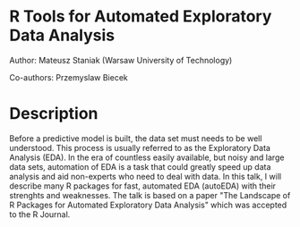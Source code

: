 # R Tools for Automated Exploratory Data Analysis

Author: Mateusz Staniak (Warsaw University of Technology)

Co-authors: Przemyslaw Biecek

# Description

Before a predictive model is built, the data set must needs to be well understood. This process is usually referred to as the Exploratory Data Analysis (EDA). In the era of countless easily available, but noisy and large data sets, automation of EDA is a task that could greatly speed up data analysis and aid non-experts who need to deal with data. 
In this talk, I will describe many R packages for fast, automated EDA (autoEDA) with their strenghts and weaknesses. The talk is based on a paper "The Landscape of R Packages for Automated Exploratory Data Analysis" which was accepted  to the R Journal. 

